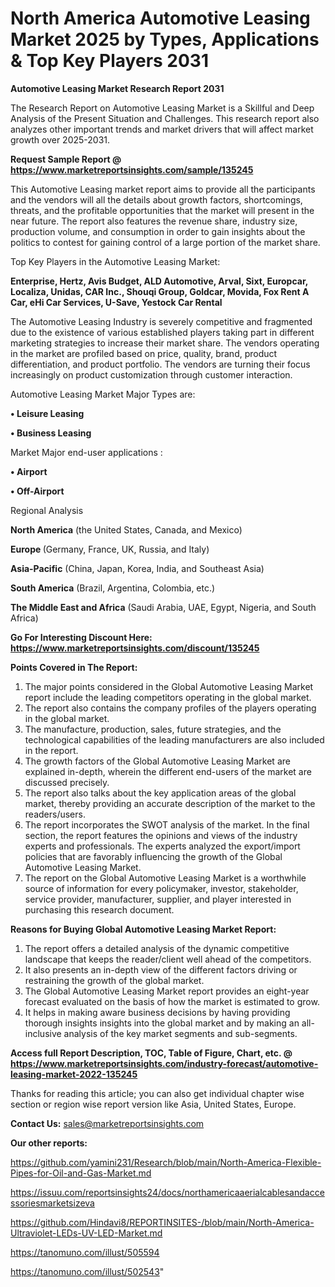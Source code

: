 # North America Automotive Leasing Market 2025 by Types, Applications & Top Key Players 2031

<strong>Automotive Leasing Market Research Report 2031</strong>

The Research Report on Automotive Leasing Market is a Skillful and Deep Analysis of the Present Situation and Challenges. This research report also analyzes other important trends and market drivers that will affect market growth over 2025-2031.

<strong>Request Sample Report @ <a href=https://www.marketreportsinsights.com/sample/135245>https://www.marketreportsinsights.com/sample/135245</a></strong>

This Automotive Leasing market report aims to provide all the participants and the vendors will all the details about growth factors, shortcomings, threats, and the profitable opportunities that the market will present in the near future. The report also features the revenue share, industry size, production volume, and consumption in order to gain insights about the politics to contest for gaining control of a large portion of the market share.

Top Key Players in the Automotive Leasing Market:

<strong>Enterprise, Hertz, Avis Budget, ALD Automotive, Arval, Sixt, Europcar, Localiza, Unidas, CAR Inc., Shouqi Group, Goldcar, Movida, Fox Rent A Car, eHi Car Services, U-Save, Yestock Car Rental</strong>

The Automotive Leasing Industry is severely competitive and fragmented due to the existence of various established players taking part in different marketing strategies to increase their market share. The vendors operating in the market are profiled based on price, quality, brand, product differentiation, and product portfolio. The vendors are turning their focus increasingly on product customization through customer interaction.

Automotive Leasing Market Major Types are:

<strong>• Leisure Leasing

• Business Leasing</strong>

Market Major end-user applications :

<strong>• Airport

• Off-Airport</strong>

Regional Analysis

</u><strong><b>North America</b></strong> (the United States, Canada, and Mexico)

<strong><b>Europe </b></strong>(Germany, France, UK, Russia, and Italy)

<strong><b>Asia-Pacific</b></strong> (China, Japan, Korea, India, and Southeast Asia)

<strong><b>South America</b></strong> (Brazil, Argentina, Colombia, etc.)

<strong><b>The Middle East and Africa</b></strong> (Saudi Arabia, UAE, Egypt, Nigeria, and South Africa)

<strong>Go For Interesting Discount Here: <a href=https://www.marketreportsinsights.com/discount/135245>https://www.marketreportsinsights.com/discount/135245</a></strong>

<strong>Points Covered in The Report:</strong>
<ol>
  <li>The major points considered in the Global Automotive Leasing Market report include the leading competitors operating in the global market.</li>
  <li>The report also contains the company profiles of the players operating in the global market.</li>
  <li>The manufacture, production, sales, future strategies, and the technological capabilities of the leading manufacturers are also included in the report.</li>
  <li>The growth factors of the Global Automotive Leasing Market are explained in-depth, wherein the different end-users of the market are discussed precisely.</li>
  <li>The report also talks about the key application areas of the global market, thereby providing an accurate description of the market to the readers/users.</li>
  <li>The report incorporates the SWOT analysis of the market. In the final section, the report features the opinions and views of the industry experts and professionals. The experts analyzed the export/import policies that are favorably influencing the growth of the Global Automotive Leasing Market.</li>
  <li>The report on the Global Automotive Leasing Market is a worthwhile source of information for every policymaker, investor, stakeholder, service provider, manufacturer, supplier, and player interested in purchasing this research document.</li>
</ol>
<strong>Reasons for Buying Global Automotive Leasing Market Report:</strong>

<ol>
  <li>The report offers a detailed analysis of the dynamic competitive landscape that keeps the reader/client well ahead of the competitors.</li>
  <li>It also presents an in-depth view of the different factors driving or restraining the growth of the global market.</li>
  <li>The Global Automotive Leasing Market report provides an eight-year forecast evaluated on the basis of how the market is estimated to grow.</li>
  <li>It helps in making aware business decisions by having providing thorough insights insights into the global market and by making an all-inclusive analysis of the key market segments and sub-segments.</li>
</ol>
<strong>Access full Report Description, TOC, Table of Figure, Chart, etc. @ <a href=https://www.marketreportsinsights.com/industry-forecast/automotive-leasing-market-2022-135245>https://www.marketreportsinsights.com/industry-forecast/automotive-leasing-market-2022-135245</a></strong>


Thanks for reading this article; you can also get individual chapter wise section or region wise report version like Asia, United States, Europe.

<strong>Contact Us:</strong>
sales@marketreportsinsights.com

<strong>Our other reports:</strong>

<a href=https://github.com/yamini231/Research/blob/main/North-America-Flexible-Pipes-for-Oil-and-Gas-Market.md>https://github.com/yamini231/Research/blob/main/North-America-Flexible-Pipes-for-Oil-and-Gas-Market.md</a>

<a href=https://issuu.com/reportsinsights24/docs/northamericaaerialcablesandaccessoriesmarketsizeva>https://issuu.com/reportsinsights24/docs/northamericaaerialcablesandaccessoriesmarketsizeva</a>

<a href=https://github.com/Hindavi8/REPORTINSITES-/blob/main/North-America-Ultraviolet-LEDs-UV-LED-Market.md>https://github.com/Hindavi8/REPORTINSITES-/blob/main/North-America-Ultraviolet-LEDs-UV-LED-Market.md</a>

<a href=https://tanomuno.com/illust/505594>https://tanomuno.com/illust/505594</a>

<a href=https://tanomuno.com/illust/502543>https://tanomuno.com/illust/502543</a>"
